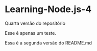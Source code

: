 Learning-Node.js-4
==================

Quarta versão do repositório

Esse é apenas um teste.

Essa é a segunda versão do README.md
